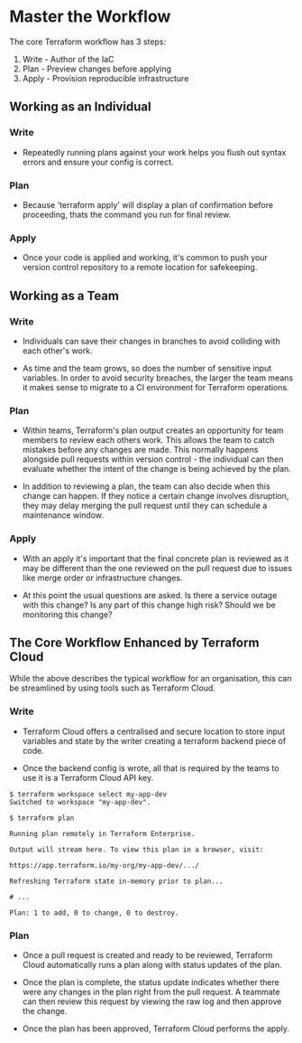 # Master the Workflow

The core Terraform workflow has 3 steps:

1. Write - Author of the IaC
2. Plan - Preview changes before applying
3. Apply - Provision reproducible infrastructure


## Working as an Individual

### Write
- Repeatedly running plans against your work helps you flush out syntax errors and ensure your config is correct.

### Plan
- Because 'terraform apply' will display a plan of confirmation before proceeding, thats the command you run for final review.

### Apply
- Once your code is applied and working, it's common to push your version control repository to a remote location for safekeeping.


## Working as a Team

### Write
- Individuals can save their changes in branches to avoid colliding with each other's work.

- As time and the team grows, so does the number of sensitive input variables. In order to avoid security breaches, the larger the team means it makes sense to migrate to a CI environment for Terraform operations.

### Plan
- Within teams, Terraform's plan output creates an opportunity for team members to review each others work. This allows the team to catch mistakes before any changes are made. This normally happens alongside pull requests within version control - the individual can then evaluate whether the intent of the change is being achieved by the plan.

- In addition to reviewing a plan, the team can also decide when this change can happen. If they notice a certain change involves disruption, they may delay merging the pull request until they can schedule a maintenance window.

### Apply
- With an apply it's important that the final concrete plan is reviewed as it may be different than the one reviewed on the pull request due to issues like merge order or infrastructure changes.

- At this point the usual questions are asked. Is there a service outage with this change? Is any part of this change high risk? Should we be monitoring this change?


## The Core Workflow Enhanced by Terraform Cloud
While the above describes the typical workflow for an organisation, this can be streamlined by using tools such as Terraform Cloud.

### Write
- Terraform Cloud offers a centralised and secure location to store input variables and state by the writer creating a terraform backend piece of code.

- Once the backend config is wrote, all that is required by the teams to use it is a Terraform Cloud API key.

```
$ terraform workspace select my-app-dev
Switched to workspace "my-app-dev".

$ terraform plan

Running plan remotely in Terraform Enterprise.

Output will stream here. To view this plan in a browser, visit:

https://app.terraform.io/my-org/my-app-dev/.../

Refreshing Terraform state in-memory prior to plan...

# ...

Plan: 1 to add, 0 to change, 0 to destroy.
```

### Plan
- Once a pull request is created and ready to be reviewed, Terraform Cloud automatically runs a plan along with status updates of the plan.

- Once the plan is complete, the status update indicates whether there were any changes in the plan right from the pull request. A teammate can then review this request by viewing the raw log and then approve the change.

- Once the plan has been approved, Terraform Cloud performs the apply.